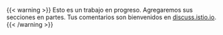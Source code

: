 ---
---
{{< warning >}}
Esto es un trabajo en progreso. Agregaremos sus secciones en partes. Tus comentarios son bienvenidos en [discuss.istio.io](https://discuss.istio.io).
{{< /warning >}}
